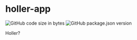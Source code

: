 # holler-app
![GitHub code size in bytes](https://img.shields.io/github/languages/code-size/krishnabm/holler-app)
![GitHub package.json version](https://img.shields.io/github/package-json/v/krishnabm/holler-app)

Holler?
